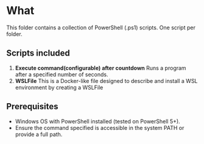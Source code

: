 # What 

This folder contains a collection of PowerShell (.ps1) scripts. One script per folder.

## Scripts included
1. **Execute command(configurable) after countdown**
Runs a program after a specified number of seconds.
2. **WSLFile** 
 This is a Docker-like file designed to describe and install a WSL environment by creating a WSLFile




## Prerequisites
- Windows OS with PowerShell installed (tested on PowerShell 5+).
- Ensure the command specified is accessible in the system PATH or provide a full path.
